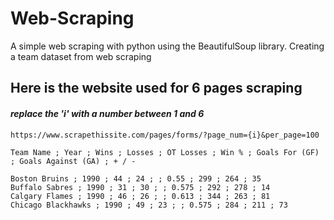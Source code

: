 # Web-Scraping
A simple web scraping with python using the BeautifulSoup library. Creating a team dataset from web scraping
## Here is the website used for 6 pages scraping
####    *replace the 'i' with a number between 1 and 6*
    https://www.scrapethissite.com/pages/forms/?page_num={i}&per_page=100    
```
Team Name ; Year ; Wins ; Losses ; OT Losses ; Win % ; Goals For (GF) ;	Goals Against (GA) ; + / -

Boston Bruins ; 1990 ; 44 ; 24 ; ; 0.55 ; 299 ; 264 ; 35
Buffalo Sabres ; 1990 ; 31 ; 30 ; ; 0.575 ; 292 ; 278 ; 14
Calgary Flames ; 1990 ; 46 ; 26 ; ; 0.613 ; 344 ; 263 ; 81
Chicago Blackhawks ; 1990 ; 49 ; 23 ; ; 0.575 ; 284 ; 211 ; 73
```
